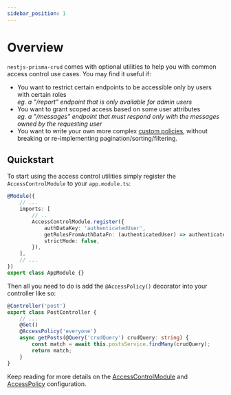 ```yaml
---
sidebar_position: 1
---
```


# Overview

`nestjs-prisma-crud` comes with optional utilities to help you with common access control use cases. You may find it useful if:

-   You want to restrict certain endpoints to be accessible only by users with certain roles <br/> _eg. a "/report" endpoint that is only available for admin users_
-   You want to grant scoped access based on some user attributes <br/>_eg. a "/messages" endpoint that must respond only with the messages owned by the requesting user_
-   You want to write your own more complex [custom policies](./custom-policy), without breaking or re-implementing pagination/sorting/filtering.

## Quickstart

To start using the access control utilities simply register the `AccessControlModule` to your `app.module.ts`:

```ts title=app.module.ts
@Module({
    // ...
    imports: [
        // ..
        AccessControlModule.register({
            authDataKey: 'authenticatedUser',
            getRolesFromAuthDataFn: (authenticatedUser) => authenticatedUser?.roles,
            strictMode: false,
        }),
    ],
    // ...
})
export class AppModule {}
```

Then all you need to do is add the `@AccessPolicy()` decorator into your controller like so:

```ts title=post.controller.ts
@Controller('post')
export class PostController {
    // ...
    @Get()
    @AccessPolicy('everyone')
    async getPosts(@Query('crudQuery') crudQuery: string) {
        const match = await this.postsService.findMany(crudQuery);
        return match;
    }
}
```

Keep reading for more details on the [AccessControlModule](./access-control-module) and [AccessPolicy](./access-policy) configuration.
